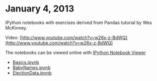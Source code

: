 January 4, 2013
================

IPython notebooks with exercises derived from Pandas tutorial by Wes McKinney. 

Video: [http://www.youtube.com/watch?v=w26x-z-BdWQ](http://www.youtube.com/watch?v=w26x-z-BdWQ)

The notebooks can be viewed online with [IPython Notebook Viewer](http://nbviewer.ipython.org/)
- [Basics.ipynb](http://nbviewer.ipython.org/github/estimate/pandas-exercises/blob/master/Basics.ipynb)
- [BabyNames.ipynb](http://nbviewer.ipython.org/github/estimate/pandas-exercises/blob/master/BabyNames.ipynb)
- [ElectionData.ipynb](http://nbviewer.ipython.org/github/estimate/pandas-exercises/blob/master/Basics.ipynb)